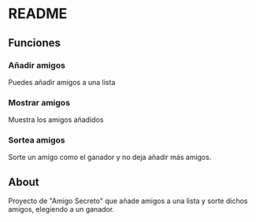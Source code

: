 # README

## Funciones

### Añadir amigos

Puedes añadir amigos a una lista

### Mostrar amigos

Muestra los amigos añadidos

### Sortea amigos

Sorte un amigo como el ganador y no deja añadir más amigos.

## About

Proyecto de "Amigo Secreto" que añade amigos a una lista y sorte dichos amigos, elegiendo a un ganador.